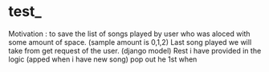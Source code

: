 # test_
Motivation : to save the list of songs played by user who was aloced with some amount of space. (sample amount is 0,1,2)
Last song played we will take from get request of the user. (django model)
Rest i have provided in the logic (apped when i have new song)
pop out he 1st when
